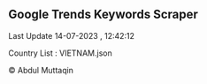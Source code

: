 

## Google Trends Keywords Scraper 
 
Last Update 14-07-2023 , 12:42:12

Country List :
VIETNAM.json



© Abdul Muttaqin 
